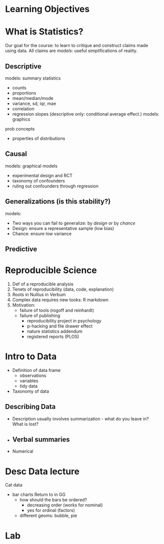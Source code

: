 # Learning Objectives

# What is Statistics?

Our goal for the course: to learn to critique and construct claims made using data. All claims are _models_: useful simplifications of reality.

## Descriptive
models: summary statistics
- counts
- proportions
- mean/median/mode
- variance, sd, iqr, mae
- correlation
- regression slopes (descriptive only: conditional average effect.)
models: graphics

prob concepts
- properties of distributions
            
## Causal
models: graphical models
- experimental design and RCT
- taxonomy of confounders
- ruling out confounders through regression

## Generalizations (is this stability?)
models:
- Two ways you can fail to generalize: by _design_ or by _chance_
- Design: ensure a representative sample (low bias)
- Chance: ensure low variance

## Predictive


# Reproducible Science

1. Def of a reproducible analysis
2. Tenets of reproducibility (data, code, explanation)
3. Roots in Nullius in Verbum
4. Complex data requires new tooks: R markdown
5. Motivation:
    - failure of tools (rogoff and reinhardt)
    - failure of publishing
        - reproducibility project in psychology
        - p-hacking and file drawer effect
        - nature statistics addendum
        - registered reports (PLOS)


# Intro to Data

- Definition of data frame
    - observations
    - variables
    - tidy data
- Taxonomy of data


## Describing Data
- Description usually involves summarization - what do you leave in? What is lost?
- Verbal summaries
    - 
    
- Numerical


# Desc Data lecture
Cat data
- bar charts
    Return to in GG
    - how should the bars be ordered?
        - decreasing order (works for nominal)
        - yes for ordinal (factors)
    - different geoms: bubble, pie

# Lab 